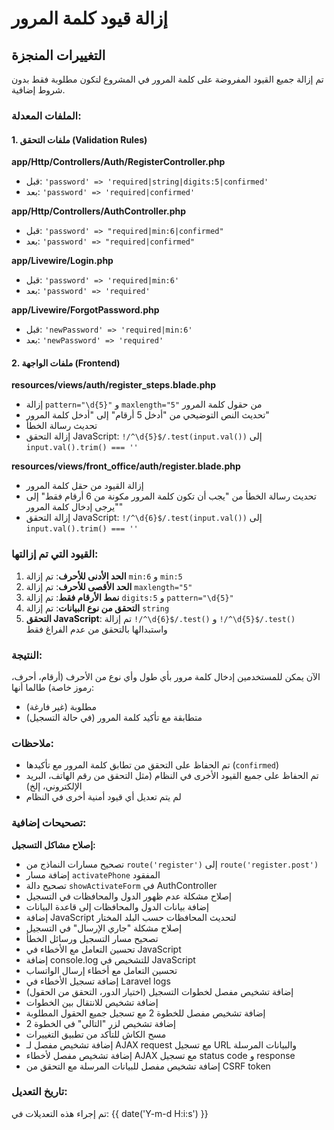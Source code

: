 # إزالة قيود كلمة المرور

## التغييرات المنجزة

تم إزالة جميع القيود المفروضة على كلمة المرور في المشروع لتكون مطلوبة فقط بدون شروط إضافية.

### الملفات المعدلة:

#### 1. ملفات التحقق (Validation Rules)

**app/Http/Controllers/Auth/RegisterController.php**
- قبل: `'password' => 'required|string|digits:5|confirmed'`
- بعد: `'password' => 'required|confirmed'`

**app/Http/Controllers/AuthController.php**
- قبل: `'password' => "required|min:6|confirmed"`
- بعد: `'password' => "required|confirmed"`

**app/Livewire/Login.php**
- قبل: `'password' => 'required|min:6'`
- بعد: `'password' => 'required'`

**app/Livewire/ForgotPassword.php**
- قبل: `'newPassword' => 'required|min:6'`
- بعد: `'newPassword' => 'required'`

#### 2. ملفات الواجهة (Frontend)

**resources/views/auth/register_steps.blade.php**
- إزالة `pattern="\d{5}"` و `maxlength="5"` من حقول كلمة المرور
- تحديث النص التوضيحي من "أدخل 5 أرقام" إلى "أدخل كلمة المرور"
- تحديث رسالة الخطأ
- إزالة التحقق JavaScript: `!/^\d{5}$/.test(input.val())` إلى `input.val().trim() === ''`

**resources/views/front_office/auth/register.blade.php**
- إزالة القيود من حقل كلمة المرور
- تحديث رسالة الخطأ من "يجب أن تكون كلمة المرور مكونة من 6 أرقام فقط" إلى "يرجى إدخال كلمة المرور"
- إزالة التحقق JavaScript: `!/^\d{6}$/.test(input.val())` إلى `input.val().trim() === ''`

### القيود التي تم إزالتها:

1. **الحد الأدنى للأحرف**: تم إزالة `min:6` و `min:5`
2. **الحد الأقصى للأحرف**: تم إزالة `maxlength="5"`
3. **نمط الأرقام فقط**: تم إزالة `digits:5` و `pattern="\d{5}"`
4. **التحقق من نوع البيانات**: تم إزالة `string`
5. **التحقق JavaScript**: تم إزالة `!/^\d{6}$/.test()` و `!/^\d{5}$/.test()` واستبدالها بالتحقق من عدم الفراغ فقط

### النتيجة:

الآن يمكن للمستخدمين إدخال كلمة مرور بأي طول وأي نوع من الأحرف (أرقام، أحرف، رموز خاصة) طالما أنها:
- مطلوبة (غير فارغة)
- متطابقة مع تأكيد كلمة المرور (في حالة التسجيل)

### ملاحظات:

- تم الحفاظ على التحقق من تطابق كلمة المرور مع تأكيدها (`confirmed`)
- تم الحفاظ على جميع القيود الأخرى في النظام (مثل التحقق من رقم الهاتف، البريد الإلكتروني، إلخ)
- لم يتم تعديل أي قيود أمنية أخرى في النظام

### تصحيحات إضافية:

**إصلاح مشاكل التسجيل:**
- تصحيح مسارات النماذج من `route('register')` إلى `route('register.post')`
- إضافة مسار `activatePhone` المفقود
- تصحيح دالة `showActivateForm` في AuthController
- إصلاح مشكلة عدم ظهور الدول والمحافظات في التسجيل
- إضافة بيانات الدول والمحافظات إلى قاعدة البيانات
- إضافة JavaScript لتحديث المحافظات حسب البلد المختار
- إصلاح مشكلة "جاري الإرسال" في التسجيل
- تصحيح مسار التسجيل ورسائل الخطأ
- تحسين التعامل مع الأخطاء في JavaScript
- إضافة console.log للتشخيص في JavaScript
- تحسين التعامل مع أخطاء إرسال الواتساب
- إضافة تسجيل الأخطاء في Laravel logs
- إضافة تشخيص مفصل لخطوات التسجيل (اختيار الدور، التحقق من الحقول)
- إضافة تشخيص للانتقال بين الخطوات
- إضافة تشخيص مفصل للخطوة 2 مع تسجيل جميع الحقول المطلوبة
- إضافة تشخيص لزر "التالي" في الخطوة 2
- مسح الكاش للتأكد من تطبيق التغييرات
- إضافة تشخيص مفصل لـ AJAX request مع تسجيل URL والبيانات المرسلة
- إضافة تشخيص مفصل لأخطاء AJAX مع تسجيل status code و response
- إضافة تشخيص مفصل للبيانات المرسلة مع التحقق من CSRF token

### تاريخ التعديل:
تم إجراء هذه التعديلات في: {{ date('Y-m-d H:i:s') }}
